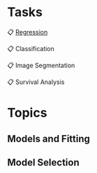 # Tasks
📋 [Regression](https://github.com/StellaVadis/ssa/blob/main/Regression.md)

📋 Classification

📋 Image Segmentation

📋 Survival Analysis

# Topics 
## Models and Fitting



## Model Selection
